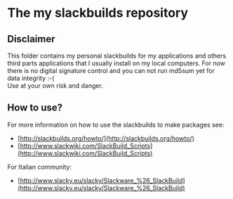 The my slackbuilds repository
=================

Disclaimer
----
This folder contains my personal slackbuilds for my applications and others
third parts applications that I usually install on my local computers.
For now there is no digital signature control and you can not run md5sum yet
for data integrity :-(   
Use at your own risk and danger.

How to use?
----
For more information on how to use the slackbuilds to make packages see:   
- [http://slackbuilds.org/howto/](http://slackbuilds.org/howto/)   
- [http://www.slackwiki.com/SlackBuild_Scripts](http://www.slackwiki.com/SlackBuild_Scripts)   

For Italian community:   
- [http://www.slacky.eu/slacky/Slackware_%26_SlackBuild](http://www.slacky.eu/slacky/Slackware_%26_SlackBuild)
